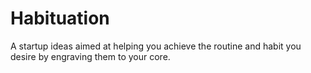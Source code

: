 # Habituation
A startup ideas aimed at helping you achieve the routine and habit you desire by engraving them to your core.
